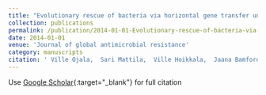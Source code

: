 ```yaml
---
title: "Evolutionary rescue of bacteria via horizontal gene transfer under a lethal $beta$-lactam concentration"
collection: publications
permalink: /publication/2014-01-01-Evolutionary-rescue-of-bacteria-via-horizontal-gene-transfer-under-a-lethal-beta-lactam-concentration
date: 2014-01-01
venue: 'Journal of global antimicrobial resistance'
category: manuscripts
citation: ' Ville Ojala,  Sari Mattila,  Ville Hoikkala,  Jaana Bamford,  Matti Jalasvuori, &quot;Evolutionary rescue of bacteria via horizontal gene transfer under a lethal $beta$-lactam concentration.&quot; Journal of global antimicrobial resistance, 2014.'
---
```

Use [Google Scholar](https://scholar.google.com/scholar?q=Evolutionary+rescue+of+bacteria+via+horizontal+gene+transfer+under+a+lethal+$beta$+lactam+concentration){:target="_blank"} for full citation
